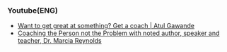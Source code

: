 ### Youtube(ENG)
* [Want to get great at something? Get a coach | Atul Gawande](https://www.youtube.com/watch?v=oHDq1PcYkT4)
* [Coaching the Person not the Problem with noted author, speaker and teacher, Dr. Marcia Reynolds](https://www.youtube.com/watch?v=1kjtrUzEt0I&t=2268s)
